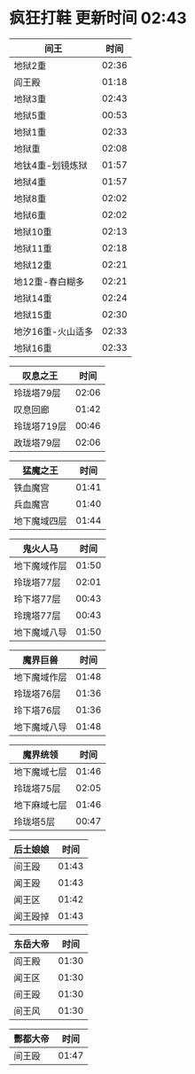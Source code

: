 # 疯狂打鞋 更新时间 02:43

| 间王   | 时间    |
|--------|-------|
| 地狱2重 | 02:36 |
| 阎王殿 | 01:18 |
| 地狱3重 | 02:43 |
| 地狱5重 | 00:53 |
| 地狱1重 | 02:33 |
| 地狱重 | 02:08 |
| 地钛4重-划镜炼狱 | 01:57 |
| 地狱4重 | 01:57 |
| 地狱8重 | 02:02 |
| 地狱6重 | 02:02 |
| 地狱10重 | 02:13 |
| 地狱11重 | 02:18 |
| 地狱12重 | 02:21 |
| 地12重-春白糊多 | 02:21 |
| 地狱14重 | 02:24 |
| 地狱15重 | 02:30 |
| 地汐16重-火山适多 | 02:33 |
| 地狱16重 | 02:33 |

| 叹息之王   | 时间    |
|--------|-------|
| 玲珑塔79层 | 02:06 |
| 叹息回廊 | 01:42 |
| 玲珑塔719层 | 00:46 |
| 政珑塔79层 | 02:06 |

| 猛魔之王   | 时间    |
|--------|-------|
| 铁血魔宫 | 01:41 |
| 兵血魔宫 | 01:40 |
| 地下魔域四层 | 01:44 |

| 鬼火人马   | 时间    |
|--------|-------|
| 地下魔域作层 | 01:50 |
| 玲珑塔77层 | 02:01 |
| 玲下塔77层 | 00:43 |
| 玲瑰塔77层 | 00:43 |
| 地下魔域八导 | 01:50 |

| 魔界巨兽   | 时间    |
|--------|-------|
| 地下魔域作层 | 01:48 |
| 玲珑塔76层 | 01:36 |
| 玲下塔76层 | 01:36 |
| 地下魔域八导 | 01:48 |

| 魔界统领   | 时间    |
|--------|-------|
| 地下魔域七层 | 01:46 |
| 玲珑塔75层 | 02:05 |
| 地下麻域七层 | 01:46 |
| 玲珑塔5层 | 00:47 |

| 后土娘娘   | 时间    |
|--------|-------|
| 间王殴 | 01:43 |
| 闻王殴 | 01:43 |
| 闻王区 | 01:42 |
| 闻王殴掉 | 01:43 |

| 东岳大帝   | 时间    |
|--------|-------|
| 阎王殿 | 01:30 |
| 闻王区 | 01:30 |
| 间王殴 | 01:30 |
| 间王风 | 01:30 |

| 酆都大帝   | 时间    |
|--------|-------|
| 间王殴 | 01:47 |